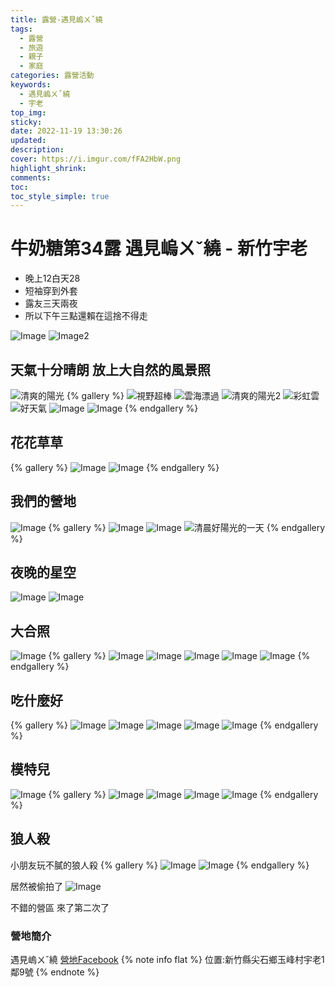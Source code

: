 ```yaml
---
title: 露營-遇見嵨ㄨˇ繞
tags:
  - 露營
  - 旅遊
  - 親子
  - 家庭
categories: 露營活動
keywords:
  - 遇見嵨ㄨˇ繞
  - 宇老
top_img:
sticky: 
date: 2022-11-19 13:30:26
updated:
description:
cover: https://i.imgur.com/fFA2HbW.png
highlight_shrink:
comments:
toc:
toc_style_simple: true
---
```



# 牛奶糖第34露 遇見嵨ㄨˇ繞 - 新竹宇老

- 晚上12白天28
- 短袖穿到外套
- 露友三天兩夜
- 所以下午三點還賴在這捨不得走

![Image](https://i.imgur.com/fFA2HbW.png)
![Image2](https://i.imgur.com/TKt84uM.png)

## 天氣十分晴朗 放上大自然的風景照

![清爽的陽光](https://i.imgur.com/u5eF8Zq.png)
{% gallery %}
![視野超棒](https://i.imgur.com/Fmf4g8Q.png)
![雲海漂過](https://i.imgur.com/jmfnRXo.png)
![清爽的陽光2](https://i.imgur.com/V5e5GKv.png)
![彩虹雲](https://i.imgur.com/bIFsSXD.png)
![好天氣](https://i.imgur.com/Ruwn43X.png)
![Image](https://i.imgur.com/OfIiD3w.png)
![Image](https://i.imgur.com/vD9wkLK.png)
{% endgallery %}

## 花花草草

{% gallery %}
![Image](https://i.imgur.com/BqPxwMz.png)
![Image](https://i.imgur.com/kY6TyNR.png)
{% endgallery %}

## 我們的營地

![Image](https://i.imgur.com/q3RNRLG.png)
{% gallery %}
![Image](https://i.imgur.com/NeGlAL3.png)
![Image](https://i.imgur.com/EpRzmlN.png)
![清晨好陽光的一天](https://i.imgur.com/vrNlrmt.png)
{% endgallery %}

## 夜晚的星空

![Image](https://i.imgur.com/oK9zwPV.png)
![Image](https://i.imgur.com/pmkmPZZ.png)

## 大合照

![Image](https://i.imgur.com/FZcol8U.png)
{% gallery %}
![Image](https://i.imgur.com/c1k7STX.png)
![Image](https://i.imgur.com/N8Vg0if.png)
![Image](https://i.imgur.com/WNKsPuK.png)
![Image](https://i.imgur.com/KQzFoM5.png)
![Image](https://i.imgur.com/EYVbXPp.png)
{% endgallery %}

## 吃什麼好

{% gallery %}
![Image](https://i.imgur.com/mI3x1Ac.png)
![Image](https://i.imgur.com/0Wf5Lam.png)
![Image](https://i.imgur.com/zCHNhDe.png)
![Image](https://i.imgur.com/4JQXIeN.png)
![Image](https://i.imgur.com/PcXHKaU.png)
{% endgallery %}

## 模特兒

![Image](https://i.imgur.com/2X9LbPA.png)
{% gallery %}
![Image](https://i.imgur.com/0Ic0CT0.png)
![Image](https://i.imgur.com/4b1xkTA.png)
![Image](https://i.imgur.com/Xu2Zd2j.png)
![Image](https://i.imgur.com/w5yrZ2V.png)
{% endgallery %}

## 狼人殺

小朋友玩不膩的狼人殺
{% gallery %}
![Image](https://i.imgur.com/jxwfe1P.png)
![Image](https://i.imgur.com/ac6wt5T.png)
{% endgallery %}

居然被偷拍了
![Image](https://i.imgur.com/umO2tbe.png)

不錯的營區 來了第二次了

### 營地簡介

遇見嵨ㄨˇ繞
[營地Facebook](https://www.facebook.com/profile.php?id=100063840106485)
{% note info flat %}
位置:新竹縣尖石鄉玉峰村宇老1鄰9號
{% endnote %}
